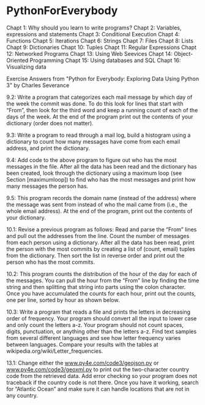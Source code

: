 # PythonForEverybody

Chapt 1: Why should you learn to write programs?
Chapt 2: Variables, expressions and statements
Chapt 3: Conditional Execution
Chapt 4: Functions 
Chapt 5: Iterations
Chapt 6: Strings
Chapt 7: Files
Chapt 8: Lists
Chapt 9: Dictionaries
Chapt 10: Tuples 
Chapt 11: Regular Expressions
Chapt 12: Networked Programs
Chapt 13: Using Web Seevices
Chapt 14: Object-Oriented Programming
Chapt 15: Using databases and SQL
Chapt 16: Visualizing data

Exercise Answers from "Python for Everybody: Exploring Data Using Python 3" by Charles Severance

9.2: Write a program that categorizes each mail message by which day of
the week the commit was done. To do this look for lines that start with “From”,
then look for the third word and keep a running count of each of the days of the
week. At the end of the program print out the contents of your dictionary (order
does not matter).

9.3: Write a program to read through a mail log, build a histogram using
a dictionary to count how many messages have come from each email address, and
print the dictionary.

9.4: Add code to the above program to figure out who has the most
messages in the file.
After all the data has been read and the dictionary has been created, look through
the dictionary using a maximum loop (see Section [maximumloop]) to find who
has the most messages and print how many messages the person has.

9.5: This program records the domain name (instead of the address) where
the message was sent from instead of who the mail came from (i.e., the whole email
address). At the end of the program, print out the contents of your dictionary.

10.1: Revise a previous program as follows: Read and parse the “From”
lines and pull out the addresses from the line. Count the number of messages from
each person using a dictionary.
After all the data has been read, print the person with the most commits by
creating a list of (count, email) tuples from the dictionary. Then sort the list in
reverse order and print out the person who has the most commits.

10.2: This program counts the distribution of the hour of the day for each
of the messages. You can pull the hour from the “From” line by finding the time
string and then splitting that string into parts using the colon character. Once
you have accumulated the counts for each hour, print out the counts, one per line,
sorted by hour as shown below.

10.3: Write a program that reads a file and prints the letters in decreasing
order of frequency. Your program should convert all the input to lower case and
only count the letters a-z. Your program should not count spaces, digits, punctuation,
or anything other than the letters a-z. Find text samples from several different
languages and see how letter frequency varies between languages. Compare your
results with the tables at wikipedia.org/wiki/Letter_frequencies.

13.1: Change either the www.py4e.com/code3/geojson.py or www.py4e.com/code3/geoxml.py
to print out the two-character country code from the retrieved data. Add error
checking so your program does not traceback if the country code is not there.
Once you have it working, search for “Atlantic Ocean” and make sure it can
handle locations that are not in any country.
